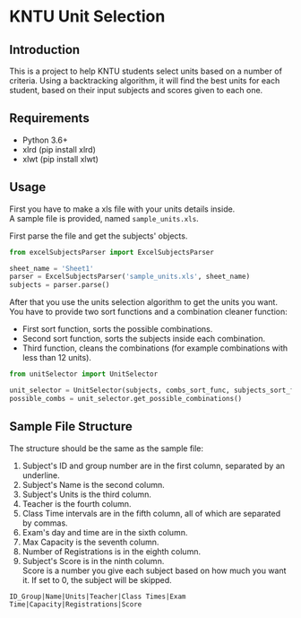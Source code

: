 # KNTU Unit Selection

## Introduction

This is a project to help KNTU students select units based on a number of criteria. Using a backtracking algorithm, it will find the best units for each student, based on their input subjects and scores given to each one.

## Requirements

* Python 3.6+
* xlrd (pip install xlrd)
* xlwt (pip install xlwt)

## Usage

First you have to make a xls file with your units details inside.<br>
A sample file is provided, named `sample_units.xls`.

First parse the file and get the subjects' objects.

   ```python
from excelSubjectsParser import ExcelSubjectsParser

sheet_name = 'Sheet1'
parser = ExcelSubjectsParser('sample_units.xls', sheet_name)
subjects = parser.parse()
```

After that you use the units selection algorithm to get the units you want.
You have to provide two sort functions and a combination cleaner function:

* First sort function, sorts the possible combinations.
* Second sort function, sorts the subjects inside each combination.
* Third function, cleans the combinations (for example combinations with less than 12 units).

```python
from unitSelector import UnitSelector

unit_selector = UnitSelector(subjects, combs_sort_func, subjects_sort_func, clean_combs)
possible_combs = unit_selector.get_possible_combinations()
   ```

## Sample File Structure

The structure should be the same as the sample file:<br>

1. Subject's ID and group number are in the first column, separated by an underline.<br>
2. Subject's Name is the second column.<br>
3. Subject's Units is the third column.<br>
4. Teacher is the fourth column.<br>
5. Class Time intervals are in the fifth column, all of which are separated by commas.<br>
6. Exam's day and time are in the sixth column.<br>
7. Max Capacity is the seventh column.<br>
8. Number of Registrations is in the eighth column.<br>
9. Subject's Score is in the ninth column.<br>
   Score is a number you give each subject based on how much you want it. If set to 0, the subject will be skipped.<br>

```
ID_Group|Name|Units|Teacher|Class Times|Exam Time|Capacity|Registrations|Score
```
